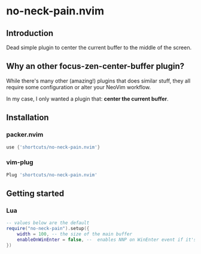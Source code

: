 # no-neck-pain.nvim

## Introduction

Dead simple plugin to center the current buffer to the middle of the screen.

## Why an other focus-zen-center-buffer plugin?

While there's many other (amazing!) plugins that does similar stuff, they all require some configuration or alter your NeoVim workflow.

In my case, I only wanted a plugin that: **center the current buffer**.

## Installation

### packer.nvim

```lua
use {'shortcuts/no-neck-pain.nvim'}
```

### vim-plug

```lua
Plug 'shortcuts/no-neck-pain.nvim'
```

## Getting started

### Lua

```lua
-- values below are the default
require("no-neck-pain").setup({
    width = 100, -- the size of the main buffer
    enableOnWinEnter = false, --  enables NNP on WinEnter event if it's not the case
})
```
